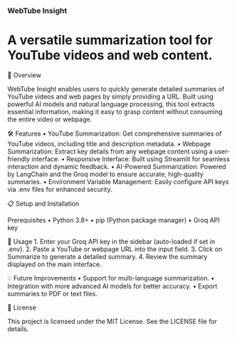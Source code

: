 ### WebTube Insight

# A versatile summarization tool for YouTube videos and web content.

🚀 Overview

WebTube Insight enables users to quickly generate detailed summaries of YouTube videos and web pages by simply providing a URL. Built using powerful AI models and natural language processing,
this tool extracts essential information, making it easy to grasp content without consuming the entire video or webpage.

 🛠️ Features
	•	YouTube Summarization: Get comprehensive summaries of YouTube videos, including title and description metadata.
	•	Webpage Summarization: Extract key details from any webpage content using a user-friendly interface.
	•	Responsive Interface: Built using Streamlit for seamless interaction and dynamic feedback.
	•	AI-Powered Summarization: Powered by LangChain and the Groq model to ensure accurate, high-quality summaries.
	•	Environment Variable Management: Easily configure API keys via .env files for enhanced security.

 📋 Setup and Installation

Prerequisites
	•	Python 3.8+
	•	pip (Python package manager)
	•	Groq API key

 🎯 Usage
	1.	Enter your Groq API key in the sidebar (auto-loaded if set in .env).
	2.	Paste a YouTube or webpage URL into the input field.
	3.	Click on Summarize to generate a detailed summary.
	4.	Review the summary displayed on the main interface.

 💡 Future Improvements
	•	Support for multi-language summarization.
	•	Integration with more advanced AI models for better accuracy.
	•	Export summaries to PDF or text files.

 📄 License

This project is licensed under the MIT License. See the LICENSE file for details.
